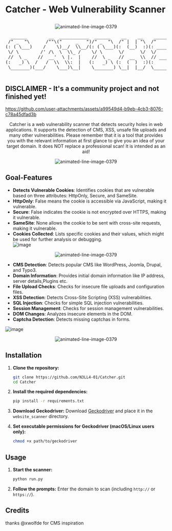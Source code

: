   # Catcher - Web Vulnerability Scanner </p>

<p align="center" href="https://www.animatedimages.org/cat-lines-562.htm"><img src="https://www.animatedimages.org/data/media/562/animated-line-image-0379.gif" border="0" alt="animated-line-image-0379" /></p>

<p align="center">
  <pre>
  ______        __  ___________  ______    __    __    _______   _______   
 /" _  "\      /""\("     _   ")/" _  "\  /" |  | "\  /"     "| /"      \  
(: ( \___)    /    \)__/  \\__/(: ( \___)(:  (__)  :)(: ______)|:        | 
 \/ \        /' /\  \  \\_ /    \/ \      \/      \/  \/    |  |_____/   ) 
 //  \ _    //  __'  \ |.  |    //  \ _   //  __  \\  // ___)_  //      /  
(:   _) \  /   /  \\  \\:  |   (:   _) \ (:  (  )  :)(:      "||:  __   \  
 \_______)(___/    \___)\__|    \_______) \__|  |__/  \_______)|__|  \___)                                                                     
  </pre>
</p>

## DISCLAIMER - It's a community project and not finished yet!





https://github.com/user-attachments/assets/a99549d4-b9eb-4cb3-8076-c78a45dfad3b







<p align="center">
Catcher is a web vulnerability scanner that detects security holes in web applications. It supports the detection of CMS, XSS, unsafe file uploads and many other vulnerabilities. Please remember that it is a tool that provides you with the relevant information at first glance to give you an idea of ​​your target domain. It does NOT replace a professional scan! It is intended as an aid!
</p>

<p align="center" href="https://www.animatedimages.org/cat-lines-562.htm"><img src="https://www.animatedimages.org/data/media/562/animated-line-image-0379.gif" border="0" alt="animated-line-image-0379" /></p>

## Goal-Features
- **Detects Vulnerable Cookies**: Identifies cookies that are vulnerable based on three attributes: HttpOnly, Secure, and SameSite.
- **HttpOnly**: False means the cookie is accessible via JavaScript, making it vulnerable.
- **Secure**: False indicates the cookie is not encrypted over HTTPS, making it vulnerable.
- **SameSite**: None allows the cookie to be sent with cross-site requests, making it vulnerable.
- **Cookies Collected**: Lists specific cookies and their values, which might be used for further analysis or debugging.  
![image](https://github.com/user-attachments/assets/9300434b-bba2-45ad-86b8-ac5a2b7e090e)

<p align="center" href="https://www.animatedimages.org/cat-lines-562.htm"><img src="https://www.animatedimages.org/data/media/562/animated-line-image-0379.gif" border="0" alt="animated-line-image-0379" /></p>

- **CMS Detection**: Detects popular CMS like WordPress, Joomla, Drupal, and Typo3. 
- **Domain Information**: Provides initial domain information like IP address, server details,Plugins etc.
- **File Upload Checks**: Checks for insecure file uploads and configuration files.
- **XSS Detection**: Detects Cross-Site Scripting (XSS) vulnerabilities.
- **SQL Injection**: Checks for simple SQL injection vulnerabilities.
- **Session Management**: Checks for session management vulnerabilities. 
- **DOM Changes**: Analyzes insecure elements in the DOM. 
- **Captcha Detection**: Detects missing captchas in forms.

![image](https://github.com/user-attachments/assets/05f19f99-2727-40e1-bc0f-af9e4c021758)



<p align="center" href="https://www.animatedimages.org/cat-lines-562.htm"><img src="https://www.animatedimages.org/data/media/562/animated-line-image-0379.gif" border="0" alt="animated-line-image-0379" /></p>

## Installation

1. **Clone the repository:**
    ```bash
    git clone https://github.com/N3LL4-01/Catcher.git
    cd Catcher
    ```

2. **Install the required dependencies:**
    ```bash
    pip install -r requirements.txt
    ```

3. **Download Geckodriver:**
    Download [Geckodriver](https://github.com/mozilla/geckodriver/releases) and place it in the `website_scanner` directory.

4. **Set executable permissions for Geckodriver (macOS/Linux users only):**
    ```bash
    chmod +x path/to/geckodriver
    ```

## Usage

1. **Start the scanner:**
    ```bash
    python run.py
    ```



2. **Follow the prompts:**
    Enter the domain to scan (including `http://` or `https://`).

## Credits 
   thanks @xwolfde for CMS inspiration 

